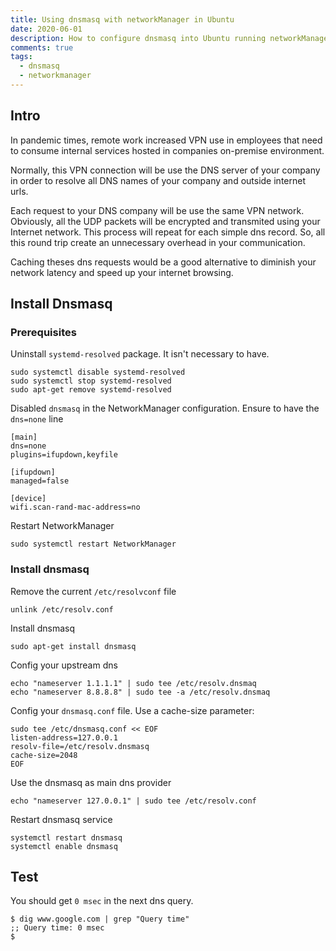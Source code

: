 ```yaml
---
title: Using dnsmasq with networkManager in Ubuntu
date: 2020-06-01
description: How to configure dnsmasq into Ubuntu running networkManager
comments: true
tags:
  - dnsmasq
  - networkmanager
---
```


## Intro

In pandemic times, remote work increased VPN use in employees that need to consume internal services hosted in companies on-premise environment.

Normally, this VPN connection will be use the DNS server of your company in order to resolve all DNS names of your company and outside internet urls.

Each request to your DNS company will be use the same VPN network. Obviously, all the UDP packets will be encrypted and transmited using your Internet network. This process will repeat for each simple dns record. So, all this round trip create an unnecessary overhead in your communication.

Caching theses dns requests would be a good alternative to diminish your network latency and speed up your internet browsing.

## Install Dnsmasq 

### Prerequisites

Uninstall `systemd-resolved` package. It isn't necessary to have.

```shell
sudo systemctl disable systemd-resolved
sudo systemctl stop systemd-resolved
sudo apt-get remove systemd-resolved
```

Disabled `dnsmasq` in the NetworkManager configuration. Ensure to have the `dns=none` line

```
[main]
dns=none
plugins=ifupdown,keyfile

[ifupdown]
managed=false

[device]
wifi.scan-rand-mac-address=no
```

Restart NetworkManager

```shell
sudo systemctl restart NetworkManager
```

###  Install dnsmasq

Remove the current `/etc/resolvconf` file
```shell
unlink /etc/resolv.conf
```

Install dnsmasq
```shell
sudo apt-get install dnsmasq
```

Config your upstream dns
```shell
echo "nameserver 1.1.1.1" | sudo tee /etc/resolv.dnsmaq
echo "nameserver 8.8.8.8" | sudo tee -a /etc/resolv.dnsmaq
```

Config your `dnsmasq.conf` file. Use a cache-size parameter:
```shell
sudo tee /etc/dnsmasq.conf << EOF
listen-address=127.0.0.1
resolv-file=/etc/resolv.dnsmasq
cache-size=2048
EOF
```

Use the dnsmasq as main dns provider
```
echo "nameserver 127.0.0.1" | sudo tee /etc/resolv.conf
```

Restart dnsmasq service
```shell
systemctl restart dnsmasq
systemctl enable dnsmasq
```

## Test

You should get `0 msec` in the next dns query.

```shell
$ dig www.google.com | grep "Query time"
;; Query time: 0 msec
$
```
